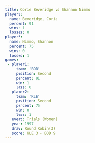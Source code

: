 ```yaml
---
title: Corie Beveridge vs Shannon Nimmo
player1:                
  name: Beveridge, Corie
  percent: 91           
  wins: 1               
  losses: 0             
player2:                
  name: Nimmo, Shannon  
  percent: 75           
  wins: 0               
  losses: 1             
games:
 - player1:          
     team: 'BOD'     
     position: Second
     percent: 91     
     win: 1          
     loss: 0         
   player2:          
     team: 'KLE'     
     position: Second
     percent: 75     
     win: 0          
     loss: 1         
   event: Trials (Women)
   year: 1997           
   draw: Round Robin(3) 
   score: KLE 3 - BOD 9 
---
```


